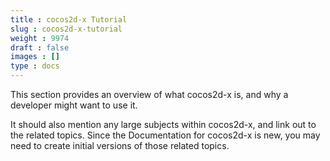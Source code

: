 ```yaml
---
title : cocos2d-x Tutorial
slug : cocos2d-x-tutorial
weight : 9974
draft : false
images : []
type : docs
---
```


This section provides an overview of what cocos2d-x is, and why a developer might want to use it.

It should also mention any large subjects within cocos2d-x, and link out to the related topics.  Since the Documentation for cocos2d-x is new, you may need to create initial versions of those related topics.

